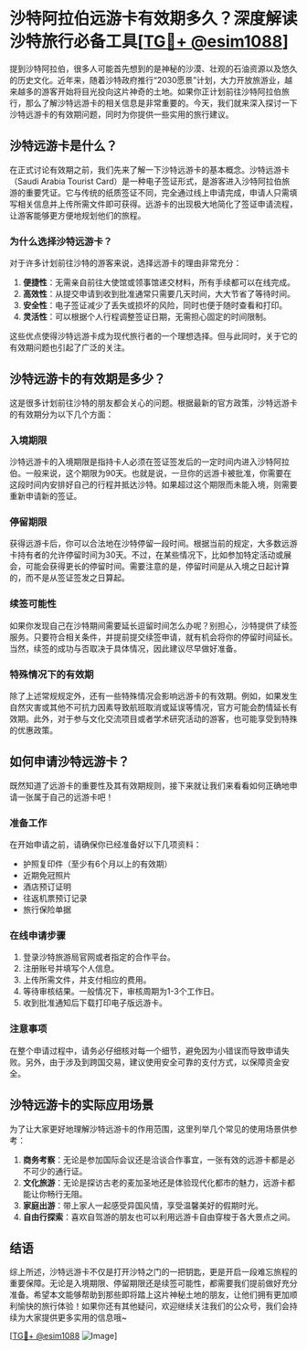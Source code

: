 # 沙特阿拉伯远游卡有效期多久？深度解读沙特旅行必备工具[[TG💪+ @esim1088](https://t.me/s/esim1088)]

提到沙特阿拉伯，很多人可能首先想到的是神秘的沙漠、壮观的石油资源以及悠久的历史文化。近年来，随着沙特政府推行“2030愿景”计划，大力开放旅游业，越来越多的游客开始将目光投向这片神奇的土地。如果你正计划前往沙特阿拉伯旅行，那么了解沙特远游卡的相关信息是非常重要的。今天，我们就来深入探讨一下沙特远游卡的有效期问题，同时为你提供一些实用的旅行建议。

## 沙特远游卡是什么？

在正式讨论有效期之前，我们先来了解一下沙特远游卡的基本概念。沙特远游卡（Saudi Arabia Tourist Card）是一种电子签证形式，是游客进入沙特阿拉伯旅游的重要凭证。它与传统的纸质签证不同，完全通过线上申请完成，申请人只需填写相关信息并上传所需文件即可获得。远游卡的出现极大地简化了签证申请流程，让游客能够更方便地规划他们的旅程。

### 为什么选择沙特远游卡？

对于许多计划前往沙特的游客来说，选择远游卡的理由非常充分：

1. **便捷性**：无需亲自前往大使馆或领事馆递交材料，所有手续都可以在线完成。
2. **高效性**：从提交申请到收到批准通常只需要几天时间，大大节省了等待时间。
3. **安全性**：电子签证减少了丢失或损坏的风险，同时也便于随时查看和打印。
4. **灵活性**：可以根据个人行程调整签证日期，无需担心固定的时间限制。

这些优点使得沙特远游卡成为现代旅行者的一个理想选择。但与此同时，关于它的有效期问题也引起了广泛的关注。

## 沙特远游卡的有效期是多少？

这是很多计划前往沙特的朋友都会关心的问题。根据最新的官方政策，沙特远游卡的有效期分为以下几个方面：

### 入境期限

沙特远游卡的入境期限是指持卡人必须在签证签发后的一定时间内进入沙特阿拉伯。一般来说，这个期限为90天。也就是说，一旦你的远游卡被批准，你需要在这段时间内安排好自己的行程并抵达沙特。如果超过这个期限而未能入境，则需要重新申请新的签证。

### 停留期限

获得远游卡后，你可以合法地在沙特停留一段时间。根据当前的规定，大多数远游卡持有者的允许停留时间为30天。不过，在某些情况下，比如参加特定活动或展会，可能会获得更长的停留时间。需要注意的是，停留时间是从入境之日起计算的，而不是从签证签发之日算起。

### 续签可能性

如果你发现自己在沙特期间需要延长逗留时间怎么办呢？别担心，沙特提供了续签服务。只要符合相关条件，并提前提交续签申请，就有机会将你的停留时间延长。当然，续签的成功与否取决于具体情况，因此建议尽早做好准备。

### 特殊情况下的有效期

除了上述常规规定外，还有一些特殊情况会影响远游卡的有效期。例如，如果发生自然灾害或其他不可抗力因素导致航班取消或延误等情况，官方可能会酌情延长有效期。此外，对于参与文化交流项目或者学术研究活动的游客，也可能享受到特殊的优惠政策。

## 如何申请沙特远游卡？

既然知道了远游卡的重要性及其有效期规则，接下来就让我们来看看如何正确地申请一张属于自己的远游卡吧！

### 准备工作

在开始申请之前，请确保你已经准备好以下几项资料：
- 护照复印件（至少有6个月以上的有效期）
- 近期免冠照片
- 酒店预订证明
- 往返机票预订记录
- 旅行保险单据

### 在线申请步骤

1. 登录沙特旅游局官网或者指定的合作平台。
2. 注册账号并填写个人信息。
3. 上传所需文件，并支付相应的费用。
4. 等待审核结果。一般情况下，审核周期为1-3个工作日。
5. 收到批准通知后下载打印电子版远游卡。

### 注意事项

在整个申请过程中，请务必仔细核对每一个细节，避免因为小错误而导致申请失败。另外，由于涉及到跨国交易，建议使用安全可靠的支付方式，以保障资金安全。

## 沙特远游卡的实际应用场景

为了让大家更好地理解沙特远游卡的作用范围，这里列举几个常见的使用场景供参考：

1. **商务考察**：无论是参加国际会议还是洽谈合作事宜，一张有效的远游卡都是必不可少的通行证。
2. **文化旅游**：无论是探访古老的麦加圣地还是体验现代化都市的魅力，远游卡都能让你畅行无阻。
3. **家庭出游**：带上家人一起感受异国风情，享受温馨美好的假期时光。
4. **自由行探索**：喜欢自驾游的朋友也可以利用远游卡自由穿梭于各大景点之间。

## 结语

综上所述，沙特远游卡不仅是打开沙特之门的一把钥匙，更是开启一段难忘旅程的重要保障。无论是入境期限、停留期限还是续签可能性，都需要我们提前做好充分准备。希望本文能够帮助到那些即将踏上这片神秘土地的朋友，让他们拥有更加顺利愉快的旅行体验！如果你还有其他疑问，欢迎继续关注我们的公众号，我们会持续为大家提供更多实用的信息哦~ 

[[TG💪+ @esim1088](https://t.me/s/esim1088) ![Image](https://i.postimg.cc/4NQfJmqS/Snipaste-2025-05-13-00-14-12.png)]